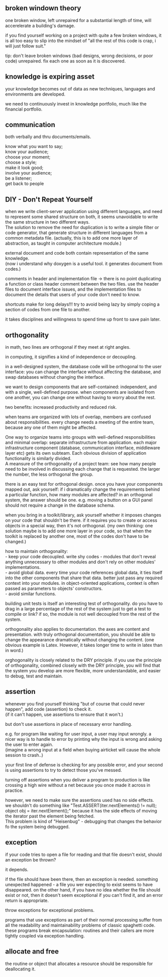 broken windown theory
---------------------------

one broken window, left unrepaired for a substantial length of time, 
will accerelerate a building's damage.

if you find yourself working on a project with quite a few broken windows,
it is all too easy to slip into the mindset of
"all the rest of this code is crap, i will just follow suit."

tip: don't leave broken windows (bad designs, wrong decisions, or poor code) unrepaired.
fix each one as soon as it is discovered.


knowledge is expiring asset
------------------------------

your knowledge becomes out of data as new techniques, languages and environments are developed.

we need to continuously invest in knowledge portfolio, much like the financial portfolio.


communication
----------------------

both verbally and thru documents/emails.

know what you want to say;  
know your audience;  
choose your moment;  
choose a style;  
make it look good;  
involve your audience;  
be a listener;  
get back to people


DIY - Don't Repeat Yourself
------------------------

when we write client-server application using different languages, and need to represent some shared structure on both,
it seems unavoidable to write the same structure in two different ways.  
The solution to remove the need for duplication is to  write a simple filter or code generator, 
that generate structure in different languages from a common metadata file.
(actually, this is to add one more layer of abstraction, as taught in computer architecture module.)

external document and code both contain representation of the same knowledge.   
(now i understand why doxygen is a useful tool. it generates document from codes.)

comments in header and implementation file ->
there is no point duplicating a function or class header comment between the two files.
use the header files to document interface issues,
and the implementation files to document the details that users of your code don't need to know.

shortcuts make for long delays!!!
try to avoid being lazy by simply coping a section of codes from one file to another.

it takes disciplines and willingness to spend time up front to save pain later.


orthogonality
---------------------

in math, two lines are orthogonal if they meet at right angles.

in computing, it signifies a kind of independence or decoupling.

in a well-designed system, the database code will be orthogonal to the user interface:
you can change the interface without affecting the database,
and swap databases without changing the interface.

we want to design components that are self-contained:
independent, and with a single, well-defined purpose.
when components are isolated from one another, 
you can change one without having to worry about the rest.

two benefits: increased productivity and reduced risk.

when teams are organized with lots of overlap,
members are confused about responsibilities.
every change needs a meeting of the entire team,
because any one of them might be affected.

One way to organize teams into groups with well-defined responsibilities and minimal overlap:
separate infrastructure from application.
each major infrastructure component (database, communication interface, middleware layer etc) gets its own subteam.
Each obvious division of application functionality is similarly divided.  
A meansure of the orthogonality of a project team: 
see how many people need to be involved in discussing each change that is requested.
the larger the number, the less orthogonal the group.

there is an easy test for orthogonal design. 
once you have your components mapped out,
ask yourself: if i dramatically change the requirements behind a particular function,
how many modules are affected?
in an orthogonal system, the answer should be one.
e.g. moving a button on a GUI panel should not require a change in the database schema.

when you bring in a toolkit/library, ask yourself whether it imposes changes on your code that shouldn't be there.
if it requires you to create or access objects in a special way, then it's not orthogonal.
(my own thinking: one solution maybe is to add one more layer in your code, 
so that when the toolkit is replaced by another one, most of the codes don't have to be changed.)

how to maintain orthogonality:  
	- keep your code decoupled. 
	write shy codes - modules that don't reveal anything unnecessary to other modules
	and don't rely on other modules' implementations.  
	- avoid global data. 
	every time your code references global data, it ties itself into the other components that share that data.
	better just pass any required context into your modules.
	in object-oriented applications, context is often passed as parameters to objects' constructors.  
	- avoid similar functions.

building unit tests is itself an interesting test of orthogonality.
do you have to drag in a large percentage of the rest of the system 
just to get a test to compile or link?
if so, the module is not well decoupled from the rest of the system.

orthogonality also applies to documentation.
the axes are content and presentation.
with truly orthogonal documentation, you should be able to change 
the appearance dramatically without changing the content.
(one obvious example is Latex. However, it takes longer time to write in latex than in word.)

orghogonality is closely related to the DRY principle.
if you use the principle of orthogonality, combined closely with the DRY principle,
you will find that the system you develop are more flexible,
more understandable, and easier to debug, test and maintain.


assertion
---------------

whenever you find yourself thinking "but of course that could never happen",
add code (assertion) to check it.  
(if it can't happen, use assertions to ensure that it won't.)

but don't use assertions in place of necessary error handling.

e.g. for program like waiting for user input,
a user may input wrongly. 
a nicer way is to handle to error by printing why the input is wrong and asking the user to enter again.  
(imagine a wrong input at a field when buying airticket will cause the whole session to crash..)

your first line of defense is checking for any possible error,
and your second is using assertions to try to detect those you've messed.

turning off assertions when you deliver a program to production 
is like crossing a high wire without a net
because you once made it across in practice.

however, we need to make sure the assertions used has no side effects.  
we shouldn't do something like "Test.ASSERT(iter.nextElements() != null); object obj = iter.nextElement();"
because it has the side effects of moving the iterator past the element being fetched.  
This problem is kind of "Heisenbug" - debugging that changes the behavior fo the system being debugged.


exception
---------------------

if your code tries to open a file for reading and that file doesn't exist, should an exception be thrown?

it depends.

if the file should have been there, then an exception is needed.
something unexpected happened - a file you wer expecting to exist seems to have disappeared.
on the other hand, if you have no idea whether the file should exist or not,
then it doesn't seem exceptional if you can't find it,
and an error return is appropriate.

throw exceptions for exceptional problems.

programs that use exceptions as part of their normal processing suffer from all the readability
and maintainability problems of classic spaghetti code.
these programs break encapsulation:
routines and their callers are more tightly coupled via exception handling.


allocate and free
------------------

the routine or object that allocates a resource should be responsible for deallocating it.


